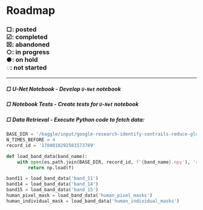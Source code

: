 # Roadmap
 ### □: posted <br> ☑︎: completed <br> ☒: abandoned <br> ○: in progress <br> ●: on hold <br> ◌: not started
---
##### □ U-Net Notebook - Develop `U-Net` notebook

##### □ Notebook Tests - Create tests for `U-Net` notebook

##### □ Data Retrieval - Execute Python code to fetch data:

```python
BASE_DIR = '/kaggle/input/google-research-identify-contrails-reduce-global-warming/train'
N_TIMES_BEFORE = 4
record_id = '1704010292581573769'

def load_band_data(band_name):
    with open(os.path.join(BASE_DIR, record_id, f'{band_name}.npy'), 'rb') as f:
        return np.load(f)

band11 = load_band_data('band_11')
band14 = load_band_data('band_14')
band15 = load_band_data('band_15')
human_pixel_mask = load_band_data('human_pixel_masks')
human_individual_mask = load_band_data('human_individual_masks')
```
